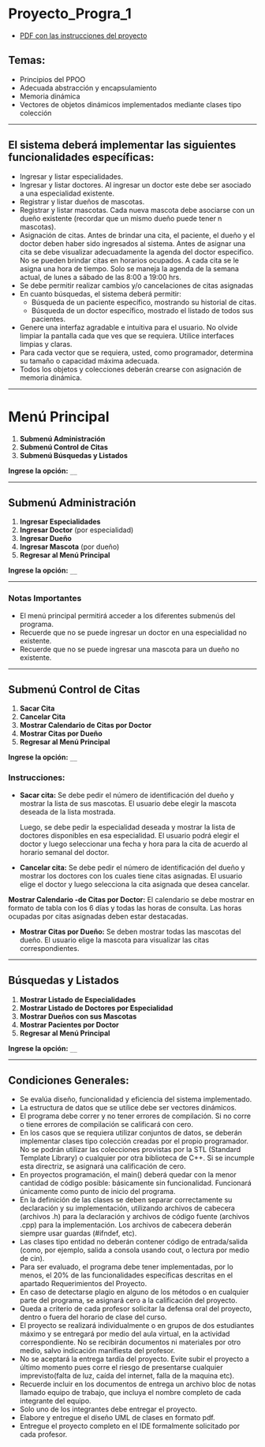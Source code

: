 # Proyecto_Progra_1
- [PDF con las instrucciones del proyecto](./proyecto%201%20(Hospital%20Veterinario)%20(15-08-24)%20.pdf)
## Temas:
- Principios del PPOO
- Adecuada abstracción y encapsulamiento
- Memoria dinámica
- Vectores de objetos dinámicos implementados mediante clases tipo colección
---
## El sistema deberá implementar las siguientes funcionalidades específicas:
- Ingresar y listar especialidades.
- Ingresar y listar doctores. Al ingresar un doctor este debe ser asociado a una
especialidad existente.
- Registrar y listar dueños de mascotas.
- Registrar y listar mascotas. Cada nueva mascota debe asociarse con un dueño
existente (recordar que un mismo dueño puede tener n mascotas).
- Asignación de citas. Antes de brindar una cita, el paciente, el dueño y el doctor
deben haber sido ingresados al sistema. Antes de asignar una cita se debe
visualizar adecuadamente la agenda del doctor especifico. No se pueden brindar
citas en horarios ocupados. A cada cita se le asigna una hora de tiempo. Solo se
maneja la agenda de la semana actual, de lunes a sábado de las 8:00 a 19:00 hrs.
- Se debe permitir realizar cambios y/o cancelaciones de citas asignadas
- En cuanto búsquedas, el sistema deberá permitir:
  - Búsqueda de un paciente específico, mostrando su historial de citas.
  - Búsqueda de un doctor específico, mostrado el listado de todos sus pacientes.
- Genere una interfaz agradable e intuitiva para el usuario. No olvide limpiar la pantalla
cada que ves que se requiera. Utilice interfaces limpias y claras.
- Para cada vector que se requiera, usted, como programador, determina su tamaño o
capacidad máxima adecuada.
- Todos los objetos y colecciones deberán crearse con asignación de memoria dinámica.
---
# Menú Principal

1. **Submenú Administración**
2. **Submenú Control de Citas**
3. **Submenú Búsquedas y Listados**

**Ingrese la opción:** `__`

---

## Submenú Administración

1. **Ingresar Especialidades**
2. **Ingresar Doctor** (por especialidad)
3. **Ingresar Dueño**
4. **Ingresar Mascota** (por dueño)
0. **Regresar al Menú Principal**

**Ingrese la opción:** `__`

---
### Notas Importantes

- El menú principal permitirá acceder a los diferentes submenús del programa.
- Recuerde que no se puede ingresar un doctor en una especialidad no existente.
- Recuerde que no se puede ingresar una mascota para un dueño no existente.

---
## Submenú Control de Citas

1. **Sacar Cita**
2. **Cancelar Cita**
3. **Mostrar Calendario de Citas por Doctor**
4. **Mostrar Citas por Dueño**
0. **Regresar al Menú Principal**

**Ingrese la opción:** `__`

### Instrucciones:

- **Sacar cita:** Se debe pedir el número de identificación del dueño y mostrar la lista de sus mascotas. El usuario debe elegir la mascota deseada de la lista mostrada.
  
  Luego, se debe pedir la especialidad deseada y mostrar la lista de doctores disponibles en esa especialidad. El usuario podrá elegir el doctor y luego seleccionar una fecha y hora para la cita de acuerdo al horario semanal del doctor.

- **Cancelar cita:** Se debe pedir el número de identificación del dueño y mostrar los doctores con los cuales tiene citas asignadas. El usuario elige el doctor y luego selecciona la cita asignada que desea cancelar.
  
 **Mostrar Calendario -de Citas por Doctor:** El calendario se debe mostrar en formato de tabla con los 6 días y todas las horas de consulta. Las horas ocupadas por citas asignadas deben estar destacadas.

- **Mostrar Citas por Dueño:** Se deben mostrar todas las mascotas del dueño. El usuario elige la mascota para visualizar las citas correspondientes.

---

## Búsquedas y Listados

1. **Mostrar Listado de Especialidades**
2. **Mostrar Listado de Doctores por Especialidad**
3. **Mostrar Dueños con sus Mascotas**
4. **Mostrar Pacientes por Doctor**
0. **Regresar al Menú Principal**

**Ingrese la opción:** `__`

---
## Condiciones Generales:
- Se evalúa diseño, funcionalidad y eficiencia del sistema implementado.
- La estructura de datos que se utilice debe ser vectores dinámicos.
- El programa debe correr y no tener errores de compilación. Si no corre o tiene
errores de compilación se calificará con cero.
- En los casos que se requiera utilizar conjuntos de datos, se deberán implementar
clases tipo colección creadas por el propio programador. No se podrán utilizar
las colecciones provistas por la STL (Standard Template Library) o cualquier por
otra biblioteca de C++. Si se incumple esta directriz, se asignará una calificación
de cero.
- En proyectos programación, el main() deberá quedar con la menor cantidad de código
posible: básicamente sin funcionalidad. Funcionará únicamente como punto de inicio
del programa.
- En la definición de las clases se deben separar correctamente su declaración y su
implementación, utilizando archivos de cabecera (archivos .h) para la declaración
y archivos de código fuente (archivos .cpp) para la implementación. Los archivos
de cabecera deberán siempre usar guardas (#ifndef, etc).
- Las clases tipo entidad no deberán contener código de entrada/salida (como, por
ejemplo, salida a consola usando cout, o lectura por medio de cin).
- Para ser evaluado, el programa debe tener implementadas, por lo menos, el 20% de
las funcionalidades específicas descritas en el apartado Requerimientos del
Proyecto.
- En caso de detectarse plagio en alguno de los métodos o en cualquier parte del
programa, se asignará cero a la calificación del proyecto.
- Queda a criterio de cada profesor solicitar la defensa oral del proyecto, dentro
o fuera del horario de clase del curso.
- El proyecto se realizará individualmente o en grupos de dos estudiantes máximo y
se entregará por medio del aula virtual, en la actividad correspondiente. No se
recibirán documentos ni materiales por otro medio, salvo indicación manifiesta del
profesor.
- No se aceptará la entrega tardía del proyecto. Evite subir el proyecto a último
momento pues corre el riesgo de presentarse cualquier imprevisto(falta de luz,
caída del internet, falla de la maquina etc).
- Recuerde incluir en los documentos de entrega un archivo bloc de notas llamado
equipo de trabajo, que incluya el nombre completo de cada integrante del equipo.
- Solo uno de los integrantes debe entregar el proyecto.
- Elabore y entregue el diseño UML de clases en formato pdf.
- Entregue el proyecto completo en el IDE formalmente solicitado por cada profesor.
